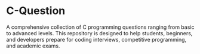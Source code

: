 
# C-Question
A comprehensive collection of C programming questions ranging from basic to advanced levels. This repository is designed to help students, beginners, and developers prepare for coding interviews, competitive programming, and academic exams.
